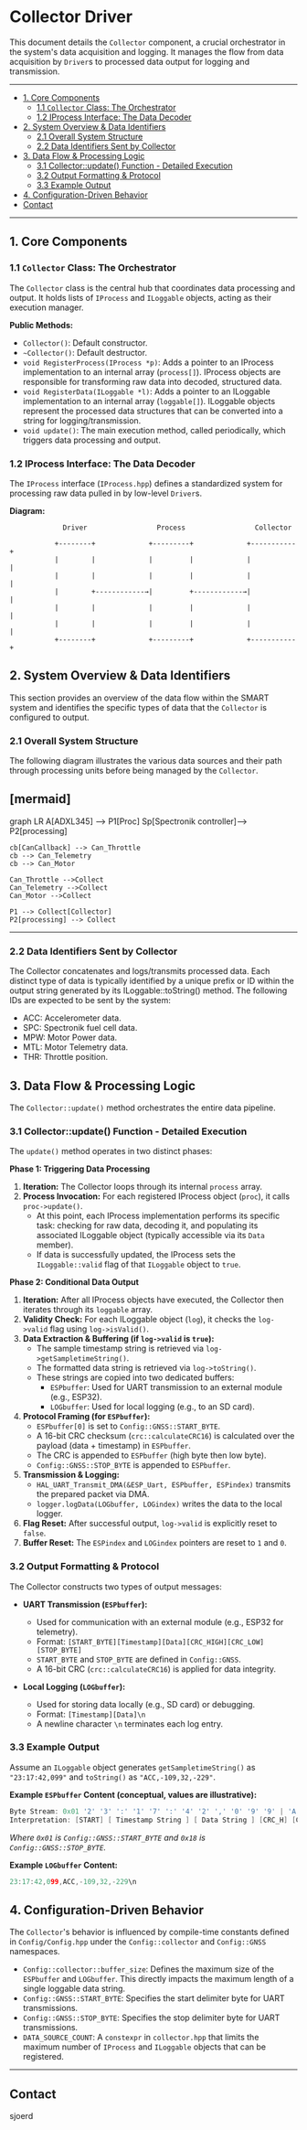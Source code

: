 # Collector Driver

This document details the `Collector` component, a crucial orchestrator in the system's data acquisition and logging. It manages the flow from data acquisition by `Driver`s to processed data output for logging and transmission.

---
<!-- TOC -->
* [1. Core Components](#1-core-components)
  * [1.1 `Collector` Class: The Orchestrator](#11-collector-class-the-orchestrator)
  * [1.2 IProcess Interface: The Data Decoder](#12-iprocess-interface-the-data-decoder)
* [2. System Overview & Data Identifiers](#2-system-overview--data-identifiers)
  * [2.1 Overall System Structure](#21-overall-system-structure)
  * [2.2 Data Identifiers Sent by Collector](#22-data-identifiers-sent-by-collector)
* [3. Data Flow & Processing Logic](#3-data-flow--processing-logic)
  * [3.1 Collector::update() Function - Detailed Execution](#31-collectorupdate-function---detailed-execution)
  * [3.2 Output Formatting & Protocol](#32-output-formatting--protocol)
  * [3.3 Example Output](#33-example-output)
* [4. Configuration-Driven Behavior](#4-configuration-driven-behavior)
* [Contact](#contact)
<!-- TOC -->

---
## 1. Core Components

### 1.1 `Collector` Class: The Orchestrator

The `Collector` class is the central hub that coordinates data processing and output. It holds lists of `IProcess` and `ILoggable` objects, acting as their execution manager.

**Public Methods:**

*   `Collector()`: Default constructor.
*   `~Collector()`: Default destructor.
*   `void RegisterProcess(IProcess *p)`: Adds a pointer to an IProcess implementation to an internal array (`process[]`). IProcess objects are responsible for transforming raw data into decoded, structured data.
*   `void RegisterData(ILoggable *l)`: Adds a pointer to an ILoggable implementation to an internal array (`loggable[]`). ILoggable objects represent the processed data structures that can be converted into a string for logging/transmission.
*   `void update()`: The main execution method, called periodically, which triggers data processing and output.

### 1.2 IProcess Interface: The Data Decoder

The `IProcess` interface (`IProcess.hpp`) defines a standardized system for processing raw data pulled in by low-level `Driver`s.

**Diagram:**


```
             Driver                 Process                 Collector

           +--------+             +---------+             +-----------+
           |        |             |         |             |           |
           |        |             |         |             |           |
           |        +------------→|         +------------→|           |
           |        |             |         |             |           |
           |        |             |         |             |           |
           +--------+             +---------+             +-----------+

```


## 2. System Overview & Data Identifiers

This section provides an overview of the data flow within the SMART system and identifies the specific types of data that the `Collector` is configured to output.

### 2.1 Overall System Structure

The following diagram illustrates the various data sources and their path through processing units before being managed by the `Collector`.

[mermaid]
----
graph LR
    A[ADXL345] --> P1[Proc]
    Sp[Spectronik controller]--> P2[processing]

    cb[CanCallback] --> Can_Throttle
    cb --> Can_Telemetry
    cb --> Can_Motor

    Can_Throttle -->Collect
    Can_Telemetry -->Collect
    Can_Motor -->Collect

    P1 --> Collect[Collector]
    P2[processing] --> Collect
----

### 2.2 Data Identifiers Sent by Collector

The Collector concatenates and logs/transmits processed data. Each distinct type of data is typically identified by a unique prefix or ID within the output string generated by its ILoggable::toString() method. The following IDs are expected to be sent by the system:

   *  ACC: Accelerometer data.
   *  SPC: Spectronik fuel cell data.
   *  MPW: Motor Power data.
   *  MTL: Motor Telemetry data.
   *  THR: Throttle position.

## 3. Data Flow & Processing Logic

The `Collector::update()` method orchestrates the entire data pipeline.

### 3.1 Collector::update() Function - Detailed Execution

The `update()` method operates in two distinct phases:

**Phase 1: Triggering Data Processing**

1.  **Iteration:** The Collector loops through its internal `process` array.
2.  **Process Invocation:** For each registered IProcess object (`proc`), it calls `proc->update()`.
    *   At this point, each IProcess implementation performs its specific task: checking for raw data, decoding it, and populating its associated ILoggable object (typically accessible via its `Data` member).
    *   If data is successfully updated, the IProcess sets the `ILoggable::valid` flag of that `ILoggable` object to `true`.

**Phase 2: Conditional Data Output**

1.  **Iteration:** After all IProcess objects have executed, the Collector then iterates through its `loggable` array.
2.  **Validity Check:** For each ILoggable object (`log`), it checks the `log->valid` flag using `log->isValid()`.
3.  **Data Extraction & Buffering (if `log->valid` is `true`):**
    *   The sample timestamp string is retrieved via `log->getSampletimeString()`.
    *   The formatted data string is retrieved via `log->toString()`.
    *   These strings are copied into two dedicated buffers:
        *   `ESPbuffer`: Used for UART transmission to an external module (e.g., ESP32).
        *   `LOGbuffer`: Used for local logging (e.g., to an SD card).
4.  **Protocol Framing (for `ESPbuffer`):**
    *   `ESPbuffer[0]` is set to `Config::GNSS::START_BYTE`.
    *   A 16-bit CRC checksum (`crc::calculateCRC16`) is calculated over the payload (data + timestamp) in `ESPbuffer`.
    *   The CRC is appended to `ESPbuffer` (high byte then low byte).
    *   `Config::GNSS::STOP_BYTE` is appended to `ESPbuffer`.
5.  **Transmission & Logging:**
    *   `HAL_UART_Transmit_DMA(&ESP_Uart, ESPbuffer, ESPindex)` transmits the prepared packet via DMA.
    *   `logger.logData(LOGbuffer, LOGindex)` writes the data to the local logger.
6.  **Flag Reset:** After successful output, `log->valid` is explicitly reset to `false`.
7.  **Buffer Reset:** The `ESPindex` and `LOGindex` pointers are reset to `1` and `0`.

### 3.2 Output Formatting & Protocol

The Collector constructs two types of output messages:

*   **UART Transmission (`ESPbuffer`):**
    *   Used for communication with an external module (e.g., ESP32 for telemetry).
    *   Format: `[START_BYTE][Timestamp][Data][CRC_HIGH][CRC_LOW][STOP_BYTE]`
    *   `START_BYTE` and `STOP_BYTE` are defined in `Config::GNSS`.
    *   A 16-bit CRC (`crc::calculateCRC16`) is applied for data integrity.

*   **Local Logging (`LOGbuffer`):**
    *   Used for storing data locally (e.g., SD card) or debugging.
    *   Format: `[Timestamp][Data]\n`
    *   A newline character `\n` terminates each log entry.


### 3.3 Example Output

Assume an `ILoggable` object generates `getSampletimeString()` as `"23:17:42,099"` and `toString()` as `"ACC,-109,32,-229"`.

**Example `ESPbuffer` Content (conceptual, values are illustrative):**

```c++
Byte Stream: 0x01 '2' '3' ':' '1' '7' ':' '4' '2' ',' '0' '9' '9' | 'A' 'C' 'C' ',' '-' '1' '0' '9' ',' '3' '2' ',' '-' '2' '2' '9' 0x12 0x34 0x18
Interpretation: [START] [ Timestamp String ] [ Data String ] [CRC_H] [CRC_L] [STOP]
```

*Where `0x01` is `Config::GNSS::START_BYTE` and `0x18` is `Config::GNSS::STOP_BYTE`.*

**Example `LOGbuffer` Content:**

```c++
23:17:42,099,ACC,-109,32,-229\n
```

## 4. Configuration-Driven Behavior

The `Collector`'s behavior is influenced by compile-time constants defined in `Config/Config.hpp` under the `Config::collector` and `Config::GNSS` namespaces.

*   `Config::collector::buffer_size`: Defines the maximum size of the `ESPbuffer` and `LOGbuffer`. This directly impacts the maximum length of a single loggable data string.
*   `Config::GNSS::START_BYTE`: Specifies the start delimiter byte for UART transmissions.
*   `Config::GNSS::STOP_BYTE`: Specifies the stop delimiter byte for UART transmissions.
*   `DATA_SOURCE_COUNT`: A `constexpr` in `collector.hpp` that limits the maximum number of `IProcess` and `ILoggable` objects that can be registered.

---
## Contact
sjoerd 